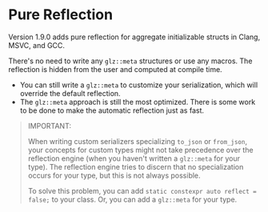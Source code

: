 # Pure Reflection

Version 1.9.0 adds pure reflection for aggregate initializable structs in Clang, MSVC, and GCC.

There's no need to write any `glz::meta` structures or use any macros. The reflection is hidden from
the user and computed at compile time.

- You can still write a `glz::meta` to customize your serialization, which will override the default reflection.
- The `glz::meta` approach is still the most optimized. There is some work to be done to make the automatic reflection just as fast.

> IMPORTANT:
>
> When writing custom serializers specializing `to_json` or `from_json`, your concepts for custom types might not take precedence over the reflection engine (when you haven't written a `glz::meta` for your type). The reflection engine tries to discern that no specialization occurs for your type, but this is not always possible.
>
> To solve this problem, you can add `static constexpr auto reflect = false;` to your class. Or, you can add a `glz::meta` for your type.
